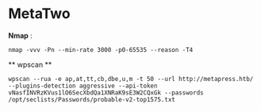 # MetaTwo
**Nmap** : 
```
nmap -vvv -Pn --min-rate 3000 -p0-65535 --reason -T4
```
** wpscan **
```
wpscan --rua -e ap,at,tt,cb,dbe,u,m -t 50 --url http://metapress.htb/ --plugins-detection aggressive --api-token vNasfINVRzKVus1lO6SecXbdQa1XNRaK9sE3W2CQxGk --passwords /opt/seclists/Passwords/probable-v2-top1575.txt
```



